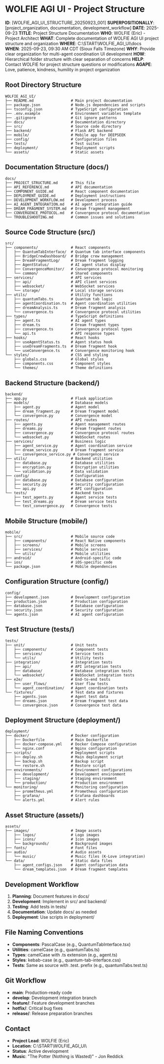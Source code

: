 # WOLFIE AGI UI - Project Structure
**ID**: [WOLFIE_AGI_UI_STRUCTURE_20250923_001]
**SUPERPOSITIONALLY**: [project_organization, documentation, development_workflow]
**DATE**: 2025-09-23
**TITLE**: Project Structure Documentation
**WHO**: WOLFIE (Eric) - Project Architect
**WHAT**: Complete documentation of WOLFIE AGI UI project structure and organization
**WHERE**: C:\START\WOLFIE_AGI_UI\docs\
**WHEN**: 2025-09-23, 09:30 AM CDT (Sioux Falls Timezone)
**WHY**: Provide clear organization for multi-agent coordination UI development
**HOW**: Hierarchical folder structure with clear separation of concerns
**HELP**: Contact WOLFIE for project structure questions or modifications
**AGAPE**: Love, patience, kindness, humility in project organization

## Root Directory Structure
```
WOLFIE_AGI_UI/
├── README.md                 # Main project documentation
├── package.json              # Node.js dependencies and scripts
├── tsconfig.json             # TypeScript configuration
├── .env.example              # Environment variables template
├── .gitignore                # Git ignore patterns
├── docs/                     # Documentation directory
├── src/                      # Source code directory
├── backend/                  # Flask API backend
├── mobile/                   # Mobile app for DEEPSEEK
├── config/                   # Configuration files
├── tests/                    # Test suites
├── deployment/               # Deployment scripts
└── assets/                   # Static assets
```

## Documentation Structure (docs/)
```
docs/
├── PROJECT_STRUCTURE.md      # This file
├── API_REFERENCE.md          # API documentation
├── COMPONENT_GUIDE.md        # React component documentation
├── DEPLOYMENT_GUIDE.md       # Deployment instructions
├── DEVELOPMENT_WORKFLOW.md   # Development process
├── AI_AGENT_INTEGRATION.md   # AI agent integration guide
├── DREAM_FRAGMENT_SYSTEM.md  # Dream fragment management
├── CONVERGENCE_PROTOCOL.md   # Convergence protocol documentation
└── TROUBLESHOOTING.md        # Common issues and solutions
```

## Source Code Structure (src/)
```
src/
├── components/               # React components
│   ├── QuantumTabInterface/  # Quantum tab interface components
│   ├── BridgeCrewDashboard/  # Bridge crew management
│   ├── DreamFragmentLog/     # Dream fragment logging
│   ├── AgentStatus/          # AI agent status display
│   ├── ConvergenceMonitor/   # Convergence protocol monitoring
│   └── common/               # Shared components
├── services/                 # API services
│   ├── api/                  # API client services
│   ├── websocket/            # WebSocket services
│   └── storage/              # Local storage services
├── utils/                    # Utility functions
│   ├── quantumTabs.ts        # Quantum tab logic
│   ├── agentCoordination.ts  # Agent coordination utilities
│   ├── dreamAnalysis.ts      # Dream fragment analysis
│   └── convergence.ts        # Convergence protocol utilities
├── types/                    # TypeScript definitions
│   ├── agent.ts              # AI agent types
│   ├── dream.ts              # Dream fragment types
│   ├── convergence.ts        # Convergence protocol types
│   └── api.ts                # API response types
├── hooks/                    # React hooks
│   ├── useAgentStatus.ts     # Agent status hook
│   ├── useDreamFragments.ts  # Dream fragment hook
│   └── useConvergence.ts     # Convergence monitoring hook
└── styles/                   # CSS and styling
    ├── globals.css           # Global styles
    ├── components.css        # Component styles
    └── themes/               # Theme definitions
```

## Backend Structure (backend/)
```
backend/
├── app.py                    # Flask application
├── models/                   # Database models
│   ├── agent.py              # Agent model
│   ├── dream_fragment.py     # Dream fragment model
│   └── convergence.py        # Convergence model
├── routes/                   # API routes
│   ├── agents.py             # Agent management routes
│   ├── dreams.py             # Dream fragment routes
│   ├── convergence.py        # Convergence protocol routes
│   └── websocket.py          # WebSocket routes
├── services/                 # Business logic
│   ├── agent_service.py      # Agent coordination service
│   ├── dream_service.py      # Dream fragment service
│   └── convergence_service.py # Convergence service
├── utils/                    # Backend utilities
│   ├── database.py           # Database utilities
│   ├── encryption.py         # Encryption utilities
│   └── validation.py         # Data validation
├── config/                   # Configuration
│   ├── database.py           # Database configuration
│   ├── security.py           # Security configuration
│   └── api.py                # API configuration
└── tests/                    # Backend tests
    ├── test_agents.py        # Agent service tests
    ├── test_dreams.py        # Dream service tests
    └── test_convergence.py   # Convergence tests
```

## Mobile Structure (mobile/)
```
mobile/
├── src/                      # Mobile source code
│   ├── components/           # React Native components
│   ├── screens/              # Mobile screens
│   ├── services/             # Mobile services
│   └── utils/                # Mobile utilities
├── android/                  # Android-specific code
├── ios/                      # iOS-specific code
└── package.json              # Mobile dependencies
```

## Configuration Structure (config/)
```
config/
├── development.json          # Development configuration
├── production.json           # Production configuration
├── database.json             # Database configuration
├── security.json             # Security configuration
└── agents.json               # AI agent configuration
```

## Test Structure (tests/)
```
tests/
├── unit/                     # Unit tests
│   ├── components/           # Component tests
│   ├── services/             # Service tests
│   └── utils/                # Utility tests
├── integration/              # Integration tests
│   ├── api/                  # API integration tests
│   ├── database/             # Database integration tests
│   └── websocket/            # WebSocket integration tests
├── e2e/                      # End-to-end tests
│   ├── user_flows/           # User flow tests
│   └── agent_coordination/   # Agent coordination tests
└── fixtures/                 # Test data and fixtures
    ├── agents.json           # Agent test data
    ├── dreams.json           # Dream fragment test data
    └── convergence.json      # Convergence test data
```

## Deployment Structure (deployment/)
```
deployment/
├── docker/                   # Docker configuration
│   ├── Dockerfile            # Main Dockerfile
│   ├── docker-compose.yml    # Docker Compose configuration
│   └── nginx.conf            # Nginx configuration
├── scripts/                  # Deployment scripts
│   ├── deploy.sh             # Main deployment script
│   ├── backup.sh             # Backup script
│   └── restore.sh            # Restore script
├── environments/             # Environment configurations
│   ├── development/          # Development environment
│   ├── staging/              # Staging environment
│   └── production/           # Production environment
└── monitoring/               # Monitoring configuration
    ├── prometheus.yml        # Prometheus configuration
    ├── grafana/              # Grafana dashboards
    └── alerts.yml            # Alert rules
```

## Asset Structure (assets/)
```
assets/
├── images/                   # Image assets
│   ├── logos/                # Logo images
│   ├── icons/                # Icon images
│   └── backgrounds/          # Background images
├── fonts/                    # Font files
├── audio/                    # Audio assets
│   └── music/                # Music files (K-Love integration)
└── data/                     # Static data files
    ├── agent_configs.json    # Agent configuration data
    └── dream_templates.json  # Dream fragment templates
```

## Development Workflow
1. **Planning**: Document features in docs/
2. **Development**: Implement in src/ and backend/
3. **Testing**: Add tests in tests/
4. **Documentation**: Update docs/ as needed
5. **Deployment**: Use scripts in deployment/

## File Naming Conventions
- **Components**: PascalCase (e.g., QuantumTabInterface.tsx)
- **Utilities**: camelCase (e.g., quantumTabs.ts)
- **Types**: camelCase with .ts extension (e.g., agent.ts)
- **Styles**: kebab-case (e.g., quantum-tab-interface.css)
- **Tests**: Same as source with .test. prefix (e.g., quantumTabs.test.ts)

## Git Workflow
- **main**: Production-ready code
- **develop**: Development integration branch
- **feature/**: Feature development branches
- **hotfix/**: Critical bug fixes
- **release/**: Release preparation branches

## Contact
- **Project Lead**: WOLFIE (Eric)
- **Location**: C:\START\WOLFIE_AGI_UI\
- **Status**: Active development
- **Music**: "The Potter (Nothing is Wasted)" - Jon Reddick
